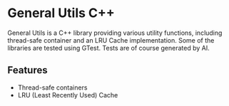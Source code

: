 # General Utils C++

General Utils is a C++ library providing various utility functions, including thread-safe container and an LRU Cache implementation.
Some of the libraries are tested using GTest. Tests are of course generated by AI. 

## Features
- Thread-safe containers
- LRU (Least Recently Used) Cache



